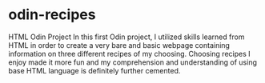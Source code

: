 # odin-recipes
HTML Odin Project 
In this first Odin project, I utilized skills learned from HTML in order to create a very bare and basic webpage containing information on three different recipes of my choosing. Choosing recipes I enjoy made it more fun and my comprehension and understanding of using base HTML language is definitely further cemented. 